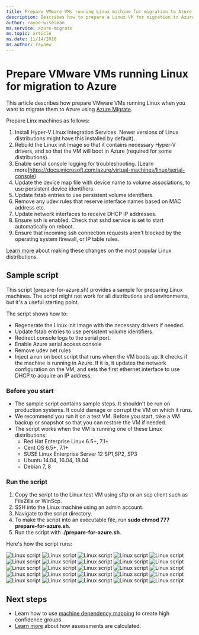 ```yaml
---
title: Prepare VMware VMs running Linux machine for migration to Azure with Azure Migrate | Microsoft Docs
description: Describes how to prepare a Linux VM for migration to Azure with Azure Migrate
author: rayne-wiselman
ms.service: azure-migrate
ms.topic: article
ms.date: 11/14/2018
ms.author: raynew
---
```




# Prepare VMware VMs running Linux for migration to Azure 

This article describes how prepare VMware VMs running Linux when you want to migrate them to Azure using [Azure Migrate](migrate-overview.md). 

Prepare Linx machines as follows:

1. Install Hyper-V Linux Integration Services. Newer versions of Linux distributions might have this installed by default).
2. Rebuild the Linux init image so that it contains necessary Hyper-V drivers, and so that the VM will boot in Azure (required for some distributions).
3. Enable serial console logging for troubleshooting. [Learn more]https://docs.microsoft.com/azure/virtual-machines/linux/serial-console)
4. Update the device map file with device name to volume associations, to use persistent device identifiers.
5. Update fstab entries to use persistent volume identifiers.
6. Remove any udev rules that reserve interface names based on MAC address etc.
7. Update network interfaces to receive DHCP IP addresses.
8. Ensure ssh is enabled. Check that sshd service is set to start automatically on reboot.
9. Ensure that incoming ssh connection requests aren't blocked by the operating system firewall, or IP table rules.

[Learn more](https://docs.microsoft.com/azure/virtual-machines/linux/serial-console) about making these changes on the most popular Linux distributions.

## Sample script

This script (prepare-for-azure.sh) provides a sample for preparing Linux machines. The script might not work for all distributions and environments, but it's a useful starting point.

The script shows how to: 

- Regenerate the Linux init image with the necessary drivers if needed.
- Update fstab entries to use persistent volume identifiers.
- Redirect console logs to the serial port.
- Enable Azure serial access console
- Remove udev net rules
- Inject a run on boot script that runs when the VM boots up. It checks if the machine is running in Azure. If it is, it updates the network configuration on the VM, and sets the first ethernet interface to use DHCP to acquire an IP address.

### Before you start

- The sample script contains sample steps. It shouldn't be run on production systems. It could damage or corrupt the VM on which it runs.
- We recommend you run it on a test VM. Before you start, take a VM backup or snapshot so that you can restore the VM if needed. 
- The script works when the VM is running one of these Linux distributions:
    - Red Hat Enterprise Linux 6.5+, 7.1+
    - Cent OS 6.5+, 7.1+
    - SUSE Linux Enterprise Server 12 SP1,SP2, SP3
    - Ubuntu 14.04, 16.04, 18.04
    - Debian 7, 8

### Run the script

1. Copy the script to the Linux test VM using sftp or an scp client such as FileZilla or WinScp.
2. SSH into the Linux machine using an admin account.
3. Navigate to the script directory.
4. To make the script into an executable file, run **sudo chmod 777 prepare-for-azure.sh**.
5. Run the script with **./prepare-for-azure.sh**.

Here's how the script runs:

![Linux script](./media/how-to-prepare-linux-for-migration/script1.png)
![Linux script](./media/how-to-prepare-linux-for-migration/script2.png)
![Linux script](./media/how-to-prepare-linux-for-migration/script3.png)
![Linux script](./media/how-to-prepare-linux-for-migration/script4.png)
![Linux script](./media/how-to-prepare-linux-for-migration/script5.png)
![Linux script](./media/how-to-prepare-linux-for-migration/script6.png)
![Linux script](./media/how-to-prepare-linux-for-migration/script7.png)
![Linux script](./media/how-to-prepare-linux-for-migration/script8.png)
![Linux script](./media/how-to-prepare-linux-for-migration/script9.png)
![Linux script](./media/how-to-prepare-linux-for-migration/script10.png)
![Linux script](./media/how-to-prepare-linux-for-migration/script11.png)
![Linux script](./media/how-to-prepare-linux-for-migration/script12.png)
![Linux script](./media/how-to-prepare-linux-for-migration/script13.png)
![Linux script](./media/how-to-prepare-linux-for-migration/script14.png)
![Linux script](./media/how-to-prepare-linux-for-migration/script15.png)
![Linux script](./media/how-to-prepare-linux-for-migration/script16.png)
![Linux script](./media/how-to-prepare-linux-for-migration/script17.png)
![Linux script](./media/how-to-prepare-linux-for-migration/script18.png)
![Linux script](./media/how-to-prepare-linux-for-migration/script19.png)
![Linux script](./media/how-to-prepare-linux-for-migration/script20.png)
![Linux script](./media/how-to-prepare-linux-for-migration/script21.png)
![Linux script](./media/how-to-prepare-linux-for-migration/script22.png)
![Linux script](./media/how-to-prepare-linux-for-migration/script23.png)
![Linux script](./media/how-to-prepare-linux-for-migration/script24.png)
![Linux script](./media/how-to-prepare-linux-for-migration/script25.png)



## Next steps

- Learn how to use [machine dependency mapping](how-to-create-group-machine-dependencies.md) to create high confidence groups.
- [Learn more](concepts-assessment-calculation.md) about how assessments are calculated.
